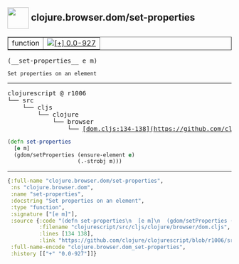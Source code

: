 ## <img width="48px" valign="middle" src="http://i.imgur.com/Hi20huC.png"> clojure.browser.dom/set-properties

 <table border="1">
<tr>
<td>function</td>
<td><a href="https://github.com/cljsinfo/api-refs/tree/0.0-927"><img valign="middle" alt="[+] 0.0-927" src="https://img.shields.io/badge/+-0.0--927-lightgrey.svg"></a> </td>
</tr>
</table>

 <samp>
(__set-properties__ e m)<br>
</samp>

```
Set properties on an element
```

---

 <pre>
clojurescript @ r1006
└── src
    └── cljs
        └── clojure
            └── browser
                └── <ins>[dom.cljs:134-138](https://github.com/clojure/clojurescript/blob/r1006/src/cljs/clojure/browser/dom.cljs#L134-L138)</ins>
</pre>

```clj
(defn set-properties
  [e m]
  (gdom/setProperties (ensure-element e)
                      (.-strobj m)))
```


---

```clj
{:full-name "clojure.browser.dom/set-properties",
 :ns "clojure.browser.dom",
 :name "set-properties",
 :docstring "Set properties on an element",
 :type "function",
 :signature ["[e m]"],
 :source {:code "(defn set-properties\n  [e m]\n  (gdom/setProperties (ensure-element e)\n                      (.-strobj m)))",
          :filename "clojurescript/src/cljs/clojure/browser/dom.cljs",
          :lines [134 138],
          :link "https://github.com/clojure/clojurescript/blob/r1006/src/cljs/clojure/browser/dom.cljs#L134-L138"},
 :full-name-encode "clojure.browser.dom_set-properties",
 :history [["+" "0.0-927"]]}

```
